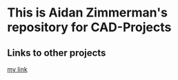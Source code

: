 # This is Aidan Zimmerman's repository for CAD-Projects
## Links to other projects

[my link](http://www.cnn.com)

